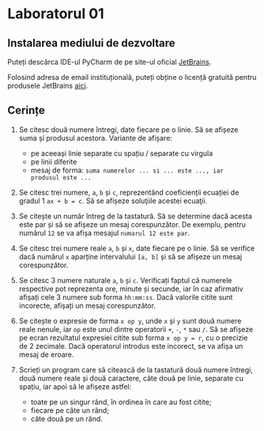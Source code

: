 # Laboratorul 01

## Instalarea mediului de dezvoltare
Puteți descărca IDE-ul PyCharm de pe site-ul oficial [JetBrains](https://www.jetbrains.com/pycharm/download/).

Folosind adresa de email instituțională, puteți obține o licență gratuită pentru produsele JetBrains [aici](https://www.jetbrains.com/community/education/#students).

## Cerințe
1. Se citesc două numere întregi, date fiecare pe o linie. Să se afișeze suma și produsul acestora.
Variante de afișare: 
   - pe aceeași linie separate cu spațiu / separate cu virgula
   - pe linii diferite 
   - mesaj de forma: `suma numerelor ... si ... este ..., iar  produsul este ...`

2. Se citesc trei numere, `a`, `b` și `c`, reprezentând coeficienții ecuației de gradul 1 `ax + b = c`. Să se afișeze soluţiile acestei ecuaţii.

3. Se citește un număr întreg de la tastatură. Să se determine dacă acesta este par și să se afișeze un mesaj
corespunzător. De exemplu, pentru numărul `12` se va afișa mesajul `numarul 12 este par`.

4. Se citesc trei numere reale `a`, `b` și `x`, date fiecare pe o linie. Să se verifice dacă numărul `x` aparține intervalului `[a, b]`
și să se afișeze un mesaj corespunzător.

5. Se citesc 3 numere naturale `a`, `b` și `c`. Verificați faptul că numerele respective pot reprezenta ore, minute și secunde,
iar în caz afirmativ afișați cele 3 numere sub forma `hh:mm:ss`. Dacă valorile citite sunt incorecte, afișați un mesaj corespunzător.

6. Se citește o expresie de forma `x op y`, unde `x` și `y` sunt două numere reale nenule, iar `op` este unul dintre
   operatorii `+`, `-`, `*` sau `/`. Să se afișeze pe ecran rezultatul expresiei citite sub forma `x op y = r`, cu o precizie de 2 zecimale.
   Dacă operatorul introdus este incorect, se va afișa un mesaj de eroare.

7. Scrieți un program care să citească de la tastatură două numere întregi, două numere reale și două caractere, câte
două pe linie, separate cu spațiu, iar apoi să le afișeze astfel:
   - toate pe un singur rând, în ordinea în care au fost citite;
   - fiecare pe câte un rând;
   - câte două pe un rând.
